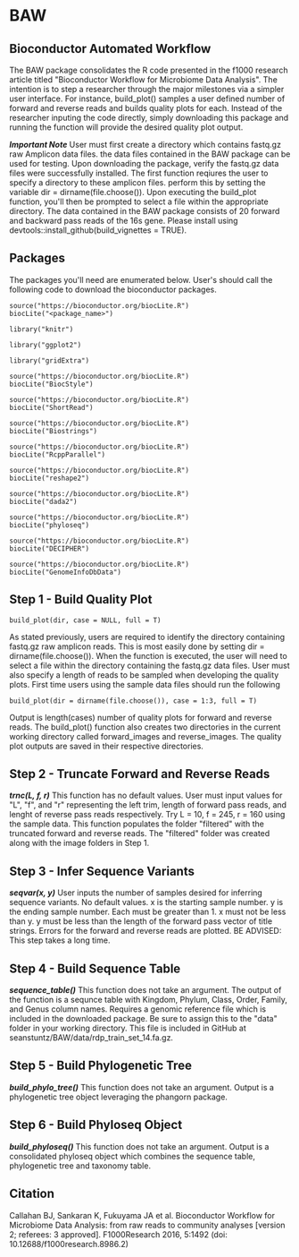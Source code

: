 # BAW
## Bioconductor Automated Workflow
The BAW package consolidates the R code presented in the f1000 research article titled "Bioconductor Workflow for Microbiome Data 
Analysis". The intention is to step a researcher through the major milestones via a simpler user interface. For instance, 
build_plot() samples a user defined number of forward and reverse reads and builds quality plots for each. Instead of the researcher 
inputing the code directly, simply downloading this package and running the function will provide the desired quality plot output. 

***Important Note*** User must first create a directory which contains fastq.gz raw Amplicon data  files.  the data files contained in the BAW package can be used for testing. Upon downloading the package, verify the fastq.gz data files were successfully installed. The first function reqiures the user to specify a directory to these amplicon files. perform this by setting the variable
dir = dirname(file.choose()). Upon executing the build_plot function, you'll then be prompted to select a file within the appropriate directory. The data contained in the BAW package consists of 20 forward and backward pass reads of the 16s gene.  Please install using devtools::install_github(build_vignettes = TRUE).

## Packages
The packages you'll need are enumerated below. User's should call the following code to download the bioconductor packages. 
```{r}
source("https://bioconductor.org/biocLite.R") 
biocLite("<package_name>")
```
```{r}
library("knitr")

library("ggplot2")

library("gridExtra")

source("https://bioconductor.org/biocLite.R")
biocLite("BiocStyle")

source("https://bioconductor.org/biocLite.R")
biocLite("ShortRead")

source("https://bioconductor.org/biocLite.R")
biocLite("Biostrings")

source("https://bioconductor.org/biocLite.R")
biocLite("RcppParallel")

source("https://bioconductor.org/biocLite.R")
biocLite("reshape2")

source("https://bioconductor.org/biocLite.R")
biocLite("dada2")

source("https://bioconductor.org/biocLite.R")
biocLite("phyloseq")

source("https://bioconductor.org/biocLite.R")
biocLite("DECIPHER")

source("https://bioconductor.org/biocLite.R")
biocLite("GenomeInfoDbData")
```

## Step 1 - Build Quality Plot
```{r}
build_plot(dir, case = NULL, full = T)
```
As stated previously, users are required to identify the directory containing fastq.gz raw amplicon reads. This is most easily done by setting dir = dirname(file.choose()). When the function is executed, the user will need to select a file within the directory containing the fastq.gz data files. User must also specify a length of reads to be sampled when developing the quality plots. First time users using the sample data files should run the following
```{r}
build_plot(dir = dirname(file.choose()), case = 1:3, full = T)
``` 
Output is length(cases) number of quality plots for forward and reverse reads. The build_plot() function also creates two directories in the current working directory called forward_images and reverse_images. The quality plot outputs are saved in their respective directories.

## Step 2 - Truncate Forward and Reverse Reads
***trnc(L, f, r)*** This function has no default values. User must input values for "L", "f", and "r" representing the left trim, length of forward pass reads, and lenght of reverse pass reads respectively. Try L = 10, f = 245, r = 160 using the sample data. This function 
populates the folder "filtered" with the truncated forward and reverse reads. The "filtered" folder was created along with the image folders in Step 1.

## Step 3 - Infer Sequence Variants
***seqvar(x, y)*** User inputs the number of samples desired for inferring sequence variants. No default values. x is the starting sample number. y is the ending sample number. Each must be greater than 1. x must not be less than y. y must be less than the length of the forward pass vector of title strings. Errors for the forward and reverse reads are plotted. BE ADVISED: This step takes a long time.

## Step 4 - Build Sequence Table
***sequence_table()*** This function does not take an argument. The output of the function is a sequnce table with Kingdom, Phylum, 
Class, Order, Family, and Genus column names. Requires a genomic reference file which is included in the downloaded package. Be sure to assign this to the "data" folder in your working directory. This file is included in GitHub at seanstuntz/BAW/data/rdp_train_set_14.fa.gz. 

## Step 5 - Build Phylogenetic Tree
***build_phylo_tree()*** This function does not take an argument. Output is a phylogenetic tree object leveraging the phangorn package.  

## Step 6 - Build Phyloseq Object
***build_phyloseq()*** This function does not take an argument. Output is a consolidated phyloseq object which combines the sequence table, phylogenetic tree and taxonomy table.

## Citation
Callahan BJ, Sankaran K, Fukuyama JA et al. Bioconductor Workflow for Microbiome Data Analysis: from raw reads to community 
analyses [version 2; referees: 3 approved]. F1000Research 2016, 5:1492 (doi: 10.12688/f1000research.8986.2) 

